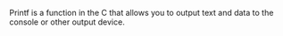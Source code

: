 Printf is a function in the C that allows you to output text and data to the console or other output device.
